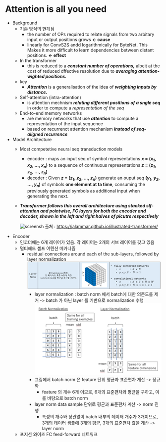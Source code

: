 # Attention is all you need

* Background
    * 기존 방식의 한계점
        - the number of OPs required to relate signals from two arbitary input or output positions grows **<- cause**
        - linearly for ConvS2S andd logarithmically for ByteNet. This Makes it more difficult to learn dependencies between distant positions. **<- effect** 
    * In the transformer
        - this is reduced to a **_constant number of operations,_**</span> albeit at the cost of reduced dffective resolution due to <span style='background-color: $ffdce0'>**_averaging attention-wighted positions._**
    * key
        - **_Attention_** is a generalisation of the idea of **_weighting inputs by distance._**
    * Self-attention (intra-attention)
        - is attention mechnism **_relating different positions of a sngle seq_** in order to compute a _representation of the seq_
    * End-to-end memory networks
        - are memory networks that use **_attention_** to compute a representation of the input sequence
        - based on recurrenct attention mechanism **_instead of seq-aligned recurrence_**
* Model Architecture
    * Most competetive neural seq transduction models 
        - encoder : maps an input seq of symbol representations **_x_ = (_x<sub>1_, _x<sub>2_, ..., _x<sub>n_)** to a sequence of continuous representations **_z_ = (_z<sub>1_, _z<sub>2_, ..., _z<sub>n_)**
        - decoder : Given **_z_ = (_z<sub>1_, _z<sub>2_, ..., _z<sub>n_)** generate an ouput seq **(_y<sub>1_, _y<sub>2_, ..., _y<sub>n_)** of symbols **one element at ta time**, consuming the previously generated symbols as additional input when generating the next.
    * **_Transformer follows this overall architecture using stacked slf-attention and pointwise, FC layers for both the encoder and decoder, shown in the left and right halves of picutre respectively_**
        
        ![screensh](https://jalammar.github.io/images/t/transformer_resideual_layer_norm_3.png)
        출처 : https://jalammar.github.io/illustrated-transformer/
* Encoder
    * 인코더에는 6개 레이어가 있음. 각 레이어는 2개의 서브 레이어를 갖고 있음
    * 멀티헤드 셀프 어텐션 메카니즘
        - residual connections around each of the sub-layers, followed by layer normalization 
            ![layer_norm1](./layer_norm.png)
            - layer normalization : batch norm 에서 batch에 대한 의존도를 제거 -> batch 가 아닌 layer 를 기반으로 normalization 수행
            ![layer_norm2](./layer_norm2.png)
            - 그림에서 batch norm 은 feature 단위 평균과 표준편차 계산 -> 정규화
                - feature 의 개수 6개 이므로, 6개의 표준편차와 평균을 구하고, 이를 바탕으로 batch norm
            - layer norm data sample 단위로 평균과 표준편차 계산 -> norm 진행
                - 특성의 개수와 상관없이 batch 내부의 데이터 개수가 3개이므로, 3개의 데이터 샘플에 3개의 평균, 3개의 표준편차 값을 계산 -> layer norm 
    * 포지션 와이즈 FC feed-forward 네트워크
